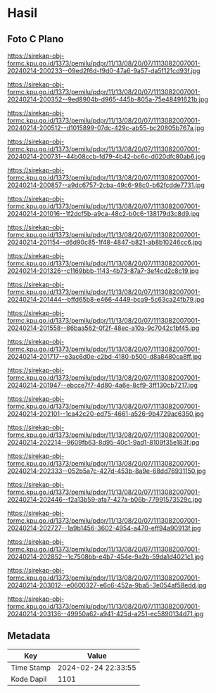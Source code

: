 # Hasil

## Foto C Plano

https://sirekap-obj-formc.kpu.go.id/1373/pemilu/pdpr/11/13/08/20/07/1113082007001-20240214-200233--09ed2f6d-f9d0-47a6-9a57-da5f121cd93f.jpg

https://sirekap-obj-formc.kpu.go.id/1373/pemilu/pdpr/11/13/08/20/07/1113082007001-20240214-200352--9ed8904b-d965-445b-805a-75e48491621b.jpg

https://sirekap-obj-formc.kpu.go.id/1373/pemilu/pdpr/11/13/08/20/07/1113082007001-20240214-200512--d1015899-07dc-429c-ab55-bc20805b767a.jpg

https://sirekap-obj-formc.kpu.go.id/1373/pemilu/pdpr/11/13/08/20/07/1113082007001-20240214-200731--44b08ccb-fd79-4b42-bc6c-d020dfc80ab6.jpg

https://sirekap-obj-formc.kpu.go.id/1373/pemilu/pdpr/11/13/08/20/07/1113082007001-20240214-200857--a9dc6757-2cba-49c6-98c0-b62fcdde7731.jpg

https://sirekap-obj-formc.kpu.go.id/1373/pemilu/pdpr/11/13/08/20/07/1113082007001-20240214-201016--1f2dcf5b-a9ca-48c2-b0c6-138179d3c8d9.jpg

https://sirekap-obj-formc.kpu.go.id/1373/pemilu/pdpr/11/13/08/20/07/1113082007001-20240214-201154--d6d90c85-1f48-4847-b821-ab8b10246cc6.jpg

https://sirekap-obj-formc.kpu.go.id/1373/pemilu/pdpr/11/13/08/20/07/1113082007001-20240214-201326--c1169bbb-1143-4b73-87a7-3ef4cd2c8c19.jpg

https://sirekap-obj-formc.kpu.go.id/1373/pemilu/pdpr/11/13/08/20/07/1113082007001-20240214-201444--bffd65b8-e466-4449-bca9-5c63ca24fb79.jpg

https://sirekap-obj-formc.kpu.go.id/1373/pemilu/pdpr/11/13/08/20/07/1113082007001-20240214-201558--86baa562-0f2f-48ec-a10a-9c7042c1bf45.jpg

https://sirekap-obj-formc.kpu.go.id/1373/pemilu/pdpr/11/13/08/20/07/1113082007001-20240214-201717--e3ac6d0e-c2bd-4180-b500-d8a8480ca8ff.jpg

https://sirekap-obj-formc.kpu.go.id/1373/pemilu/pdpr/11/13/08/20/07/1113082007001-20240214-201947--ebcce7f7-4d80-4a6e-8cf9-3ff130cb7217.jpg

https://sirekap-obj-formc.kpu.go.id/1373/pemilu/pdpr/11/13/08/20/07/1113082007001-20240214-202101--1ca42c20-ed75-4661-a526-9b4729ac6350.jpg

https://sirekap-obj-formc.kpu.go.id/1373/pemilu/pdpr/11/13/08/20/07/1113082007001-20240214-202214--9609fb63-8d95-40c1-9ad1-8109f35e183f.jpg

https://sirekap-obj-formc.kpu.go.id/1373/pemilu/pdpr/11/13/08/20/07/1113082007001-20240214-202333--052b5a7c-427d-453b-8a9e-68dd76931150.jpg

https://sirekap-obj-formc.kpu.go.id/1373/pemilu/pdpr/11/13/08/20/07/1113082007001-20240214-202446--f2a13b59-afa7-427a-b06b-77991573529c.jpg

https://sirekap-obj-formc.kpu.go.id/1373/pemilu/pdpr/11/13/08/20/07/1113082007001-20240214-202727--1a9b1456-3602-4954-a470-eff94a90913f.jpg

https://sirekap-obj-formc.kpu.go.id/1373/pemilu/pdpr/11/13/08/20/07/1113082007001-20240214-202852--1c7508bb-e4b7-454e-9a2b-59da1d4021c1.jpg

https://sirekap-obj-formc.kpu.go.id/1373/pemilu/pdpr/11/13/08/20/07/1113082007001-20240214-203012--e0600327-e6c6-452a-9ba5-3e054af58edd.jpg

https://sirekap-obj-formc.kpu.go.id/1373/pemilu/pdpr/11/13/08/20/07/1113082007001-20240214-203136--49950a62-a941-425d-a251-ec5890134d71.jpg


## Metadata

| Key        | Value               |
| ---------- | ------------------- |
| Time Stamp | 2024-02-24 22:33:55 |
| Kode Dapil | 1101                |



